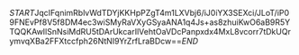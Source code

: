 $START$JqcIFqnimRblvWdTDYjKKHpPZgT4m1LXVbj6/iJ0iYX3SEXci/JLoT/iP09FNEvPf8V5f8DM4ec3wiSMyRaVXyGSyaANA1q4Js+as8zhuiKwO6aB9R5YTQQKAwIlSnNsiMdRU5tDArUkcarIlVehtOaVDcPanpxdx4MxL8vcorr7tDkUQrymvqXBa2FFXtccfph26NtNI9YrZrfLraBDcw==$END$
